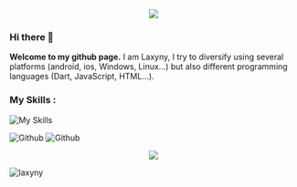<p align="center">
  <img src="https://readme-typing-svg.demolab.com?font=Fira+Code&size=20&duration=3000&pause=1000&color=00FF41&center=true&vCenter=true&width=900&lines=Accessing+GitHub+terminal+profile...;User%3A+Laxyny+%7C+Cross-platform+Engineer.;Skills%3A+HTML+%7C+CSS+%7C+Angular+%7C+Node.js+%7C+JS+%7C+Python+%7C+Dart+%7C+Flutter.;Welcome+to+my+digital+workspace" />
</p>

### Hi there 👋

**Welcome to my github page.**
I am Laxyny, I try to diversify using several platforms (android, ios, Windows, Linux...) but also different programming languages (Dart, JavaScript, HTML...).

### My Skills :

![My Skills](https://skillicons.dev/icons?i=html,css,angular,nodejs,js,py,dart,flutter)


![Github](https://github-readme-stats.vercel.app/api?username=laxyny&theme=calm_pink&show_icons=true)
![Github](https://github-readme-stats.vercel.app/api/top-langs/?username=laxyny&layout=compact)


<p align="center">
  <img src="https://raw.githubusercontent.com/trinib/trinib/a5f17399d881c5651a89bfe4a621014b08346cf0/images/marquee.svg">
</p>

<p align="left">
  <img src="https://komarev.com/ghpvc/?username=laxyny&label=Profile%20views&color=0e75b6&style=flat" alt="laxyny" />
</p>
